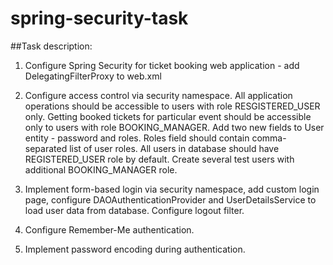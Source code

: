 # spring-security-task

##Task description:

1. Configure Spring Security for ticket booking web application - add DelegatingFilterProxy to web.xml

2. Configure access control via security namespace. All application operations should be accessible to users with role RESGISTERED_USER only. Getting booked tickets for particular event should be accessible only to users with role BOOKING_MANAGER. Add two new fields to User entity - password and roles. Roles field should contain comma-separated list of user roles. All users in database should have REGISTERED_USER role by default. Create several test users with additional BOOKING_MANAGER role. 

3. Implement form-based login via security namespace, add custom login page, configure DAOAuthenticationProvider and UserDetailsService to load user data from database. Configure logout filter.

4. Configure Remember-Me authentication.

5. Implement password encoding during authentication. 